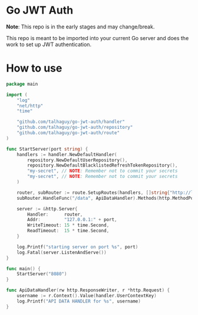 # Go JWT Auth

**Note**: This repo is in the early stages and may change/break.

This repo is meant to be imported into your current Go server and does the work to set up JWT authentication.

# How to use

```go
package main

import (
	"log"
	"net/http"
	"time"

	"github.com/talhaguy/go-jwt-auth/handler"
	"github.com/talhaguy/go-jwt-auth/repository"
	"github.com/talhaguy/go-jwt-auth/route"
)

func StartServer(port string) {
	handlers := handler.NewDefaultHandler(
		repository.NewDefaultUserRepository(),
		repository.NewDefaultBlacklistedRefreshTokenRepository(),
		"my-secret", // NOTE: Remember not to commit your secrets
		"my-secret", // NOTE: Remember not to commit your secrets
	)

	router, subRouter := route.SetupRoutes(handlers, []string{"http://localhost:8000"})
	subRouter.HandleFunc("/data", ApiDataHandler).Methods(http.MethodPost).Headers("Content-Type", "application/json")

	server := &http.Server{
		Handler:      router,
		Addr:         "127.0.0.1:" + port,
		WriteTimeout: 15 * time.Second,
		ReadTimeout:  15 * time.Second,
	}

	log.Printf("starting server on port %s", port)
	log.Fatal(server.ListenAndServe())
}

func main() {
	StartServer("8080")
}

func ApiDataHandler(rw http.ResponseWriter, r *http.Request) {
	username := r.Context().Value(handler.UserContextKey)
	log.Printf("API DATA HANDLER for %s", username)
}
```